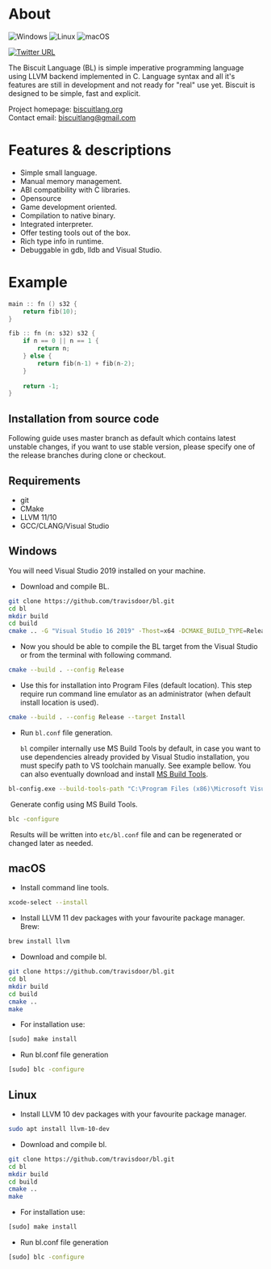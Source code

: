 # About
![Windows](https://github.com/travisdoor/bl/workflows/Windows/badge.svg?branch=master)
![Linux](https://github.com/travisdoor/bl/workflows/Linux/badge.svg?branch=master)
![macOS](https://github.com/travisdoor/bl/workflows/macOS/badge.svg?branch=master)

[![Twitter URL](https://img.shields.io/twitter/url/https/twitter.com/MTravisDoor.svg?style=social&label=Follow%20%40MTravisDoor)](https://twitter.com/MTravisDoor)

The Biscuit Language (BL) is simple imperative programming language using LLVM backend implemented in C. 
Language syntax and all it's features are still in development and not ready for "real" use yet. Biscuit 
is designed to be simple, fast and explicit.

Project homepage: [biscuitlang.org](http://biscuitlang.org)  
Contact email: [biscuitlang@gmail.com](mailto:biscuitlang@gmail.com)

# Features & descriptions

* Simple small language.
* Manual memory management.
* ABI compatibility with C libraries.
* Opensource
* Game development oriented.
* Compilation to native binary.
* Integrated interpreter.
* Offer testing tools out of the box.
* Rich type info in runtime.
* Debuggable in gdb, lldb and Visual Studio.


# Example

```c
main :: fn () s32 {
    return fib(10);
}

fib :: fn (n: s32) s32 {
    if n == 0 || n == 1 {
        return n;
    } else {
        return fib(n-1) + fib(n-2);
    }
    
    return -1;
}
```

## Installation from source code
Following guide uses master branch as default which contains latest unstable changes, if you want to use stable version, 
please specify one of the release branches during clone or checkout.

## Requirements
* git
* CMake
* LLVM 11/10
* GCC/CLANG/Visual Studio

    
## Windows
You will need Visual Studio 2019 installed on your machine. 

* Download and compile BL.

```bash
git clone https://github.com/travisdoor/bl.git
cd bl
mkdir build
cd build
cmake .. -G "Visual Studio 16 2019" -Thost=x64 -DCMAKE_BUILD_TYPE=Release
```

* Now you should be able to compile the BL target from the Visual Studio or from the terminal with following command.

```bash
cmake --build . --config Release
```

* Use this for installation into Program Files (default location). This step require run command line emulator as an administrator (when default install location is used).

```bash
cmake --build . --config Release --target Install
```

* Run `bl.conf` file generation.

  `bl` compiler internally use MS Build Tools by default, in case you want to use dependencies already provided by Visual Studio installation, you must specify path to VS toolchain manually. See example bellow. You can also eventually download and install [MS Build Tools](https://visualstudio.microsoft.com/visual-cpp-build-tools).

```bash
bl-config.exe --build-tools-path "C:\Program Files (x86)\Microsoft Visual Studio\2019\Community"
```

​		Generate config using MS Build Tools.

```bash
blc -configure
```

​		Results will be written into `etc/bl.conf` file and can be regenerated or changed later as needed.

## macOS

* Install command line tools.

```bash
xcode-select --install
```

* Install LLVM 11 dev packages with your favourite package manager. Brew:

```bash
brew install llvm
```

* Download and compile bl.

```bash
git clone https://github.com/travisdoor/bl.git
cd bl
mkdir build
cd build
cmake ..
make
```

* For installation use:

```bash
[sudo] make install
```

* Run bl.conf file generation

```bash
[sudo] blc -configure
```


## Linux
* Install LLVM 10 dev packages with your favourite package manager.

```bash
sudo apt install llvm-10-dev 
```

* Download and compile bl.

```bash
git clone https://github.com/travisdoor/bl.git
cd bl
mkdir build
cd build
cmake ..
make
```

* For installation use:

```bash
[sudo] make install
```

* Run bl.conf file generation

```bash
[sudo] blc -configure
```
